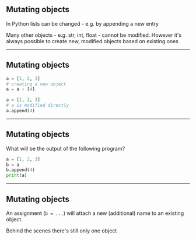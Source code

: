 ## Mutating objects

In Python lists can be changed - e.g. by appending a new entry

Many other objects - e.g. str, int, float - cannot be modified. However it's always possible to create new, modified objects based on existing ones

---

## Mutating objects

```py
a = [1, 2, 3]
# creating a new object
a = a + [4]

a = [1, 2, 3]
# a is modified directly
a.append(4)
```

---

## Mutating objects

What will be the output of the following program?

```py
a = [1, 2, 3]
b = a
b.append(4)
print(a)
```

---

## Mutating objects

An assignment (`b = ...`) will attach a new (additional) name to an existing object.

Behind the scenes there's still only one object
